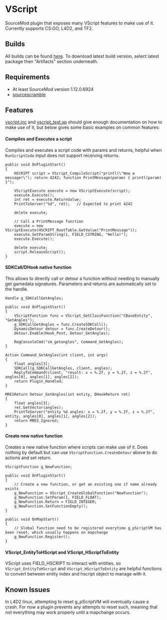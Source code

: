 # VScript

SourceMod plugin that exposes many VScript features to make use of it. Currently supports CS:GO, L4D2, and TF2.

## Builds
All builds can be found [here](https://github.com/FortyTwoFortyTwo/VScript/actions/workflows/package.yml?query=branch%3Amain). To download latest build version, select latest package then "Artifacts" section underneath.

## Requirements
- At least SourceMod version 1.12.0.6924
- [sourcescramble](https://forums.alliedmods.net/showthread.php?p=2657347)

## Features

[vscript.inc](https://github.com/FortyTwoFortyTwo/VScript/blob/main/scripting/include/vscript.inc) and [vscript_test.sp](https://github.com/FortyTwoFortyTwo/VScript/blob/main/scripting/vscript_test.sp) should give enough documentation on how to make use of it, but below gives some basic examples on common features:

#### Compiles and Executes a script

Compiles and executes a script code with params and returns, helpful when `RunScriptCode` input does not support receiving returns.
```sp
public void OnPluginStart()
{
	HSCRIPT script = VScript_CompileScript("printl(\"Wow a message!\"); return 4242; function PrintMessage(param) { printl(param) }");
	
	VScriptExecute execute = new VScriptExecute(script);
	execute.Execute();
	int ret = execute.ReturnValue;
	PrintToServer("%d", ret);	// Expected to print 4242
	
	delete execute;
	
	// Call a PrintMessage function
	execute = new VScriptExecute(HSCRIPT_RootTable.GetValue("PrintMessage"));
	execute.SetParamString(1, FIELD_CSTRING, "Hello!");
	execute.Execute();
	
	delete execute;
	script.ReleaseScript();
}
```

#### SDKCall/DHook native function

This allows to directly call or detour a function without needing to manually get gamedata signatures. Parameters and returns are automatically set to the handle.
```sp
Handle g_SDKCallGetAngles;

public void OnPluginStart()
{
	VScriptFunction func = VScript_GetClassFunction("CBaseEntity", "GetAngles");
	g_SDKCallGetAngles = func.CreateSDKCall();
	DynamicDetour detour = func.CreateDetour();
	detour.Enable(Hook_Post, Detour_GetAngles);
	
	RegConsoleCmd("sm_getangles", Command_GetAngles);
}

Action Command_GetAngles(int client, int args)
{
	float angles[3];
	SDKCall(g_SDKCallGetAngles, client, angles);
	ReplyToCommand(client, "result: x = %.2f, y = %.2f, z = %.2f", angles[0], angles[1], angles[2]);
	return Plugin_Handled;
}

MRESReturn Detour_GetAngles(int entity, DHookReturn ret)
{
	float angles[3];
	ret.GetVector(angles);
	PrintToServer("entity %d angles: x = %.2f, y = %.2f, z = %.2f", entity, angles[0], angles[1], angles[2]);
	return MRES_Ignored;
}
```

#### Create new native function

Creates a new native function where scripts can make use of it. Does nothing by default but can use `VScriptFunction.CreateDetour` above to do actions and set return.
```sp
VScriptFunction g_NewFunction;

public void OnPluginStart()
{
	// Create a new function, or get an existing one if name already exists
	g_NewFunction = VScript_CreateGlobalFunction("NewFunction");
	g_NewFunction.SetParam(1, FIELD_FLOAT);
	g_NewFunction.Return = FIELD_INTEGER;
	g_NewFunction.SetFunctionEmpty();
}

public void OnMapStart()
{
	// Global function need to be registered everytime g_pScriptVM has been reset, which usually happens on mapchange
	g_NewFunction.Register();
}
```

#### VScript_EntityToHScript and VScript_HScriptToEntity

VScript uses FIELD_HSCRIPT to interact with entities, so `VScript_EntityToHScript` and `VScript_HScriptToEntity` are helpful functions to convert between entity index and hscript object to manage with it.

## Known Issues

In L4D2 linux, attempting to reset g_pScriptVM will eventually cause a crash. For now a plugin prevents any attempts to reset such, meaning that not everything may work properly until a mapchange occurs.